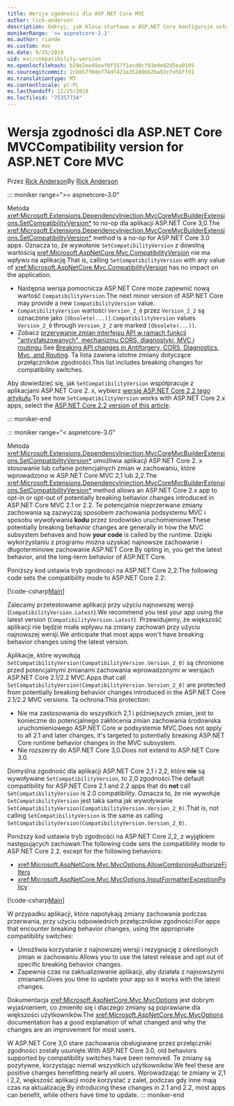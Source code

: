 ```yaml
---
title: Wersja zgodności dla ASP.NET Core MVC
author: rick-anderson
description: Odkryj, jak Klasa startowa w ASP.NET Core konfiguruje usługi i potok żądań aplikacji.
monikerRange: '>= aspnetcore-2.1'
ms.author: riande
ms.custom: mvc
ms.date: 9/25/2019
uid: mvc/compatibility-version
ms.openlocfilehash: b29e2ee49aaf0f557f1acd0cf03e9e82d5ea0105
ms.sourcegitcommit: 2cb857f0de774df421e35289662ba92cfe56ffd1
ms.translationtype: MT
ms.contentlocale: pl-PL
ms.lasthandoff: 12/25/2019
ms.locfileid: "75357734"
---
```

# <a name="compatibility-version-for-aspnet-core-mvc"></a><span data-ttu-id="797c5-103">Wersja zgodności dla ASP.NET Core MVC</span><span class="sxs-lookup"><span data-stu-id="797c5-103">Compatibility version for ASP.NET Core MVC</span></span>

<span data-ttu-id="797c5-104">Przez [Rick Anderson](https://twitter.com/RickAndMSFT)</span><span class="sxs-lookup"><span data-stu-id="797c5-104">By [Rick Anderson](https://twitter.com/RickAndMSFT)</span></span>

::: moniker range=">= aspnetcore-3.0"

<span data-ttu-id="797c5-105">Metoda <xref:Microsoft.Extensions.DependencyInjection.MvcCoreMvcBuilderExtensions.SetCompatibilityVersion*> to no-op dla aplikacji ASP.NET Core 3,0.</span><span class="sxs-lookup"><span data-stu-id="797c5-105">The <xref:Microsoft.Extensions.DependencyInjection.MvcCoreMvcBuilderExtensions.SetCompatibilityVersion*> method is a no-op for ASP.NET Core 3.0 apps.</span></span> <span data-ttu-id="797c5-106">Oznacza to, że wywołanie `SetCompatibilityVersion` z dowolną wartością <xref:Microsoft.AspNetCore.Mvc.CompatibilityVersion> nie ma wpływu na aplikację.</span><span class="sxs-lookup"><span data-stu-id="797c5-106">That is, calling `SetCompatibilityVersion` with any value of <xref:Microsoft.AspNetCore.Mvc.CompatibilityVersion> has no impact on the application.</span></span>

* <span data-ttu-id="797c5-107">Następna wersja pomocnicza ASP.NET Core może zapewnić nową wartość `CompatibilityVersion`.</span><span class="sxs-lookup"><span data-stu-id="797c5-107">The next minor version of ASP.NET Core may provide a new `CompatibilityVersion` value.</span></span>
* <span data-ttu-id="797c5-108">`CompatibilityVersion` wartości `Version_2_0` przez `Version_2_2` są oznaczone jako `[Obsolete(...)]`.</span><span class="sxs-lookup"><span data-stu-id="797c5-108">`CompatibilityVersion` values `Version_2_0` through `Version_2_2` are marked `[Obsolete(...)]`.</span></span>
* <span data-ttu-id="797c5-109">Zobacz [przerywanie zmian interfejsu API w ramach funkcji "antysfałszowanych", mechanizmu CORS, diagnostyki, MVC i routingu](https://github.com/aspnet/Announcements/issues/387).</span><span class="sxs-lookup"><span data-stu-id="797c5-109">See [Breaking API changes in Antiforgery, CORS, Diagnostics, Mvc, and Routing](https://github.com/aspnet/Announcements/issues/387).</span></span> <span data-ttu-id="797c5-110">Ta lista zawiera istotne zmiany dotyczące przełączników zgodności.</span><span class="sxs-lookup"><span data-stu-id="797c5-110">This list includes breaking changes for compatibility switches.</span></span>

<span data-ttu-id="797c5-111">Aby dowiedzieć się, jak `SetCompatibilityVersion` współpracuje z aplikacjami ASP.NET Core 2. x, wybierz [wersję ASP.NET Core 2,2 tego artykułu](https://docs.microsoft.com/aspnet/core/mvc/compatibility-version?view=aspnetcore-2.2).</span><span class="sxs-lookup"><span data-stu-id="797c5-111">To see how `SetCompatibilityVersion` works with ASP.NET Core 2.x apps, select the [ASP.NET Core 2.2 version of this article](https://docs.microsoft.com/aspnet/core/mvc/compatibility-version?view=aspnetcore-2.2).</span></span>

::: moniker-end

::: moniker range="< aspnetcore-3.0"

<span data-ttu-id="797c5-112">Metoda <xref:Microsoft.Extensions.DependencyInjection.MvcCoreMvcBuilderExtensions.SetCompatibilityVersion*> umożliwia aplikacji ASP.NET Core 2. x stosowanie lub cofanie potencjalnych zmian w zachowaniu, które wprowadzono w ASP.NET Core MVC 2,1 lub 2,2.</span><span class="sxs-lookup"><span data-stu-id="797c5-112">The <xref:Microsoft.Extensions.DependencyInjection.MvcCoreMvcBuilderExtensions.SetCompatibilityVersion*> method allows an ASP.NET Core 2.x app to opt-in or opt-out of potentially breaking behavior changes introduced in ASP.NET Core MVC 2.1 or 2.2.</span></span> <span data-ttu-id="797c5-113">Te potencjalnie nieprzerwane zmiany zachowania są zazwyczaj sposobem zachowania podsystemu MVC i sposobu wywoływania **kodu** przez środowisko uruchomieniowe.</span><span class="sxs-lookup"><span data-stu-id="797c5-113">These potentially breaking behavior changes are generally in how the MVC subsystem behaves and how **your code** is called by the runtime.</span></span> <span data-ttu-id="797c5-114">Dzięki wykorzystaniu z programu można uzyskać najnowsze zachowanie i długoterminowe zachowanie ASP.NET Core.</span><span class="sxs-lookup"><span data-stu-id="797c5-114">By opting in, you get the latest behavior, and the long-term behavior of ASP.NET Core.</span></span>

<span data-ttu-id="797c5-115">Poniższy kod ustawia tryb zgodności na ASP.NET Core 2,2:</span><span class="sxs-lookup"><span data-stu-id="797c5-115">The following code sets the compatibility mode to ASP.NET Core 2.2:</span></span>

[!code-csharp[Main](compatibility-version/samples/2.x/CompatibilityVersionSample/Startup.cs?name=snippet1)]

<span data-ttu-id="797c5-116">Zalecamy przetestowanie aplikacji przy użyciu najnowszej wersji (`CompatibilityVersion.Latest`).</span><span class="sxs-lookup"><span data-stu-id="797c5-116">We recommend you test your app using the latest version (`CompatibilityVersion.Latest`).</span></span> <span data-ttu-id="797c5-117">Przewidujemy, że większość aplikacji nie będzie miała wpływu na zmiany zachowań przy użyciu najnowszej wersji.</span><span class="sxs-lookup"><span data-stu-id="797c5-117">We anticipate that most apps won't have breaking behavior changes using the latest version.</span></span>

<span data-ttu-id="797c5-118">Aplikacje, które wywołują `SetCompatibilityVersion(CompatibilityVersion.Version_2_0)` są chronione przed potencjalnymi zmianami zachowania wprowadzonymi w wersjach ASP.NET Core 2.1/2.2 MVC.</span><span class="sxs-lookup"><span data-stu-id="797c5-118">Apps that call `SetCompatibilityVersion(CompatibilityVersion.Version_2_0)` are protected from potentially breaking behavior changes introduced in the ASP.NET Core 2.1/2.2 MVC versions.</span></span> <span data-ttu-id="797c5-119">Ta ochrona:</span><span class="sxs-lookup"><span data-stu-id="797c5-119">This protection:</span></span>

* <span data-ttu-id="797c5-120">Nie ma zastosowania do wszystkich 2,1 i późniejszych zmian, jest to konieczne do potencjalnego zakłócenia zmian zachowania środowiska uruchomieniowego ASP.NET Core w podsystemie MVC.</span><span class="sxs-lookup"><span data-stu-id="797c5-120">Does not apply to all 2.1 and later changes, it's targeted to potentially breaking ASP.NET Core runtime behavior changes in the MVC subsystem.</span></span>
* <span data-ttu-id="797c5-121">Nie rozszerzy do ASP.NET Core 3,0.</span><span class="sxs-lookup"><span data-stu-id="797c5-121">Does not extend to ASP.NET Core 3.0.</span></span>

<span data-ttu-id="797c5-122">Domyślna zgodność dla aplikacji ASP.NET Core 2,1 i 2,2, które **nie** są wywoływane `SetCompatibilityVersion`, to 2,0 zgodności.</span><span class="sxs-lookup"><span data-stu-id="797c5-122">The default compatibility for ASP.NET Core 2.1 and 2.2 apps that do **not** call `SetCompatibilityVersion` is 2.0 compatibility.</span></span> <span data-ttu-id="797c5-123">Oznacza to, że nie wywołuje `SetCompatibilityVersion` jest taka sama jak wywoływanie `SetCompatibilityVersion(CompatibilityVersion.Version_2_0)`.</span><span class="sxs-lookup"><span data-stu-id="797c5-123">That is, not calling `SetCompatibilityVersion` is the same as calling `SetCompatibilityVersion(CompatibilityVersion.Version_2_0)`.</span></span>

<span data-ttu-id="797c5-124">Poniższy kod ustawia tryb zgodności na ASP.NET Core 2,2, z wyjątkiem następujących zachowań:</span><span class="sxs-lookup"><span data-stu-id="797c5-124">The following code sets the compatibility mode to ASP.NET Core 2.2, except for the following behaviors:</span></span>

* <xref:Microsoft.AspNetCore.Mvc.MvcOptions.AllowCombiningAuthorizeFilters>
* <xref:Microsoft.AspNetCore.Mvc.MvcOptions.InputFormatterExceptionPolicy>

[!code-csharp[Main](compatibility-version/samples/2.x/CompatibilityVersionSample/Startup2.cs?name=snippet1)]

<span data-ttu-id="797c5-125">W przypadku aplikacji, które napotykają zmiany zachowania podczas przerwania, przy użyciu odpowiednich przełączników zgodności:</span><span class="sxs-lookup"><span data-stu-id="797c5-125">For apps that encounter breaking behavior changes, using the appropriate compatibility switches:</span></span>

* <span data-ttu-id="797c5-126">Umożliwia korzystanie z najnowszej wersji i rezygnację z określonych zmian w zachowaniu.</span><span class="sxs-lookup"><span data-stu-id="797c5-126">Allows you to use the latest release and opt out of specific breaking behavior changes.</span></span>
* <span data-ttu-id="797c5-127">Zapewnia czas na zaktualizowanie aplikacji, aby działała z najnowszymi zmianami.</span><span class="sxs-lookup"><span data-stu-id="797c5-127">Gives you time to update your app so it works with the latest changes.</span></span>

<span data-ttu-id="797c5-128">Dokumentacja <xref:Microsoft.AspNetCore.Mvc.MvcOptions> jest dobrym wyjaśnieniem, co zmieniło się i dlaczego zmiany są poprawiane dla większości użytkowników.</span><span class="sxs-lookup"><span data-stu-id="797c5-128">The <xref:Microsoft.AspNetCore.Mvc.MvcOptions> documentation has a good explanation of what changed and why the changes are an improvement for most users.</span></span>

<span data-ttu-id="797c5-129">W ASP.NET Core 3,0 stare zachowania obsługiwane przez przełączniki zgodności zostały usunięte.</span><span class="sxs-lookup"><span data-stu-id="797c5-129">With ASP.NET Core 3.0, old behaviors supported by compatibility switches have been removed.</span></span> <span data-ttu-id="797c5-130">Te zmiany są pozytywne, korzystając niemal wszystkich użytkowników.</span><span class="sxs-lookup"><span data-stu-id="797c5-130">We feel these are positive changes benefitting nearly all users.</span></span> <span data-ttu-id="797c5-131">Wprowadzając te zmiany w 2,1 i 2,2, większość aplikacji może korzystać z zalet, podczas gdy inne mają czas na aktualizację.</span><span class="sxs-lookup"><span data-stu-id="797c5-131">By introducing these changes in 2.1 and 2.2, most apps can benefit, while others have time to update.</span></span>
::: moniker-end
